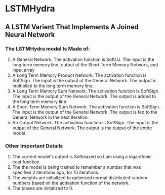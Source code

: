 # LSTMHydra
## A LSTM Varient That Implements A Joined Neural Network
### The LSTMHydra model Is Made of:
1. A General Network. The activation function is SoftLU. The input is the long term memory line, output of the Short Term Memory Network, and input array
2. A Long Term Memory Product Network. The activation function is SoftSign. The input is the output of the General Network. The output is multiplied to the long term memory line.
3. A Long Term Memory Sum Network. The activation function is SoftSign. The input is the output of the General Network. The output is added to the long term memory line.
4. A Short Term Memory Sum Network. The activation function is SoftSign. The input is the output of the General Network. The output is fed to the General Network in the next iteration.
5. An Output Network. The activation function is SoftSign. The input is the output of the General Network. The output is the output of the entire model.
### Other Important Details
1. The current model's output is Softmaxed so I am using a logarithmic cost function.
2. The the model is being trained to remember a number that was specified 2 iterations ago, for 10 iterations.
3. The weights are initialized to optimised normal distributed random numbers based on the activation function of the network.
4. The biases are initialized to 0.
